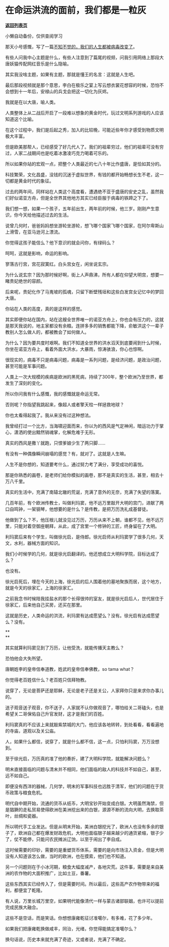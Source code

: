 # 在命运洪流的面前，我们都是一粒灰

[**返回列表页**](/gzh/记忆承载)

小懒自动备份，仅供查阅学习

那天小号感慨，写了一篇[不知不觉的，我们的人生都被病毒改变了](http://mp.weixin.qq.com/s?__biz=MzU3NDc5Nzc0NQ==&mid=2247510000&idx=1&sn=d4467fb9e4c65700ef86f097ccbe65cc&chksm=fd2e052eca598c388e6ee8ac1df3aead6b9a126416b665b5ae2abbc7e5a23f27bad4904c6e97&scene=21#wechat_redirect)。  

  

有些人问我中心主题是什么，有些人注意到了篇尾的视频，问我引用网络上那段大唐妖猫传配网红音乐是什么隐喻。  

  

其实我没啥主题，如果有主题，那就是懂王的名言：这就是人生吧。  

  

最后那段视频就是那个意思，李白在极乐之宴上写云想衣裳花想容的时候，恐怕不会想到十一年后，安禄山的兵戈会把这一切化为灰烬。  

  

我就是在以大唐，喻人类。  

  

人类整体上从二战后开启了一段难以想象的黄金时代，玩过文明系列游戏的人应该知道这个比喻。  

  

在这个过程中，我们是后起之秀，加入的比较晚，可能近些年你才感受到物质文明极大丰富。  

  

但是欧美那帮人，已经感受了好几代人了。我们的祖辈穷过，他们的祖辈可没有穷过，人家二战期间也是吃着冰激凌巧克力喝着可乐的。

  

所以如果你站的宏观一点，把整个人类最近的七八十年比作盛唐，是恰如其分的。  

  

科技繁荣，文化昌盛，没钱的沉迷于虚拟世界，有钱的都开始畅想长生不老，这一切都是黄金时代的象征。  

  

过去的两年间，同样站在人类这个高度看，遭遇绝不亚于盛唐的安史之乱，虽然我们好似诺亚方舟，但是全世界其他地方其实已经臣服于病毒的铁蹄之下了。  

  

我们想一想，如果一个孩子，五年前出生，两年前的时候，他三岁。刚刚产生意识，你今天给他描述过去的生活。  

  

说曾几何时，爸爸妈妈想坐游轮坐游轮，想飞哪个国家飞哪个国家，在阿尔卑斯山上滑雪，在亚马逊河上漂流。

  

你觉得这孩子能信么？他下意识的就会问你，有绿码么？

  

呵呵，这就是影响，命运的影响。  

  

寥落古行宫，宫花寂寞红。白头宫女在，闲坐说玄宗。

  

为什么说玄宗？因为那时候好啊，街上人声鼎沸，所有人都在仰望大明宫，想要一睹贵妃绝世的容颜。  

  

后来呢，贵妃化作了马嵬坡的孤魂，只留下断壁残垣和这些白发宫女记忆中的梦回大唐。

  

你站在人类的高度，真的是这样的感觉。  

  

其实即便你站在国内，站在这艘全世界唯一的诺亚方舟上，你也会有压力的，这就是那天我说的，地主家都没有余粮。连拼多多的销售都能下降，俞敏洪这个一辈子教别人怎么做人的，都被教会了如何做人。

  

为什么？因为要共度时艰啊。我们不知道全世界的洪水滔天到底要闹到什么时候，你坐在诺亚方舟上，看着外面大洪水，大暴雨，惊涛骇浪，你心也惊啊。  

  

很现实的，病毒不只是病毒问题，病毒是一系列问题，是经济问题，是政治问题，甚至可能是军事问题。  

  

人类上一次大规模的疾病是欧洲的黑死病，持续了300年，整个欧洲乃至世界，都发生了深刻的变化。  

  

所以你问我有什么感慨，我的感慨就是命运无常。

  

否则呢？你指望我跳起来，像超人或者擎天柱一样拯救地球？

  

你也太看得起我了。我从来没有过这种想法。

  

我曾经打过一个比方，当海啸迎面而来，你以为的西风是气定神闲，暗运功力于掌心，潇洒的使出黯然销魂掌，化解危难于无形。  

  

真实的西风是撒丫就跑，只恨爹娘少生了两只脚......

  

有没有一种偶像瞬间崩塌的感觉？有，就对了。这就是人生嘛。

  

人生不是你想的，知道要考什么，通过努力考了满分，享受成功的喜悦。  

  

那是你熟悉的画卷，是老师们给你模拟的画卷，那不是真实的生活，甚至，相去十万八千里。

  

真实的生活中，充满了南辕北辙的荒诞，充满了意外的无奈，充满了失望的落寞。  

  

几百年前，有个欧洲传教士，叫做利玛窦，他不远万里敲开大明的宫门，进献了两口自鸣钟，一架钢琴，他想要的是什么？是传教，是把万历洗礼成基督徒。  

  

他做到了么？不，他压根儿就没见过万历，万历从来不上朝，谁都不见，他不远万里，只能对着空御座朝拜，从此，成了宫里一个修钟的工匠，终身留在了大明。

  

利玛窦后来有个学生，叫做徐光启，是侍郎。徐光启师从利玛窦学了很多几何，天文，水利，器械方面的知识。  

  

我们小时候学的几何，就是徐光启翻译的。他还想成立大明科学院，目标达成了么？  

  

也没有。

  

徐光启死后，埋在今天的上海，徐光启的后人围着他的墓地聚族而居，这个地方，就是今天的徐家汇，上海的徐家汇。

  

之前我念书时候陪我挂盐水的那个长得很帅的室友，就是徐光启后人，世代居住于徐家汇，后来他自己买房，还买在那里。  

  

这就是历史，人类命运的洪流，利玛窦有达成愿望么？没有。徐光启有达成愿望么？没有。

 **  
**

其实就算利玛窦见到了万历，让他受洗，就能传播天主教么？  

  

恐怕他会大失所望。  

  

唐朝姓李的皇帝信奉道教，姓武的皇帝信奉佛教，so tama what？  

  

你觉得老百姓信什么？老百姓只信拜物教。

  

说穿了，无论是菩萨还是耶稣，无论是老子还是关公，人家拜你只是来求你办事儿的。  

  

送子观音送子观音，你不送子，人家就不认你做观音了，哪怕给关二哥磕头，也是希望关二哥保佑自己升官发财，这才是我们的百姓。  

  

利玛窦真的不应该上来就敲紫禁城的大门，他应该各地转转，到处看看，看看遍地的寺庙，道观以及关公庙。  

  

人，如果什么都信，说穿了，就是什么都不信，这一点，只怕利玛窦，万万没想到。  

  

至于徐光启，万历真的准了他的奏折，建了大明科学院，就能解决问题么？

  

明末直接面临的问题与清末并不相同，他们面临的敌人的科技并不如自己，甚至，远不如自己。  

  

即便没有西洋的器械，几何学，明末的军事科技也远胜于清军，他们的问题在于货币政策与粮食危机。  

  

明代自中期开始，流通的货币从纸币，大明宝钞开始变成白银。大明虽然海禁，但是猖獗的走私贸易使得欧洲在美洲挖出来的白银，源源不断的流向大明，去换取茶叶，丝绸和瓷器。  

  

所以明代手工业发达。但是从明末开始，美洲白银挖光了，欧洲人也没有多余的银子了，欧洲自己都在爆发财政危机，大明也面临银子越来越少的通货紧缩，银子少了，仗不能停，只能问农民摊派辽饷，以至于闹出了李自成。  

  

这时候需要的印钞，需要的是重塑货币体系，需要的是向市场注入资金，但是大明没有人知道该怎么做，当时的欧洲，也在摸索，他们也不知道。  

  

另一个问题则在于小冰河期，粮食大幅度减产，各地灾荒。这件事，需要是来自美洲的农作物的大面积推广，比如土豆，番薯。  

  

这些东西其实已经传入了，但是需要时间。所以最后，这些高产农作物带来的福利，都便宜了乾隆。

  

有人说，万里长城万里空，如果明代能像清代一样与蒙古诸部联姻，也许可以提前完成民族大融合。

  

这些不是空话，而是笑话。你想想康雍乾征讨准噶尔，有多难，花了多少年。

  

如果我们把康雍乾换做咸丰，同治，光绪，你觉得能搞定准噶尔么？

  

换句话说，历史本来就充满了奇迹，又或者说，充满了不确定。

